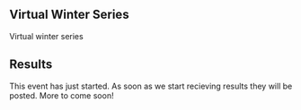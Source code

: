 ## Virtual Winter Series

Virtual winter series

## Results
This event has just started.  As soon as we start recieving results they will be posted.  More to come soon! 
 

